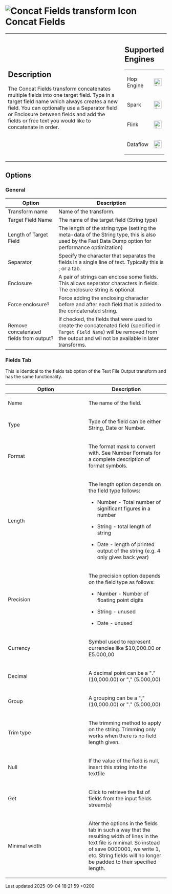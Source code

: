 <div id="header">

# <span class="image image-doc-icon">![Concat Fields transform Icon](../assets/images/transforms/icons/concatfields.svg)</span> Concat Fields

</div>

<div id="content">

<div id="preamble">

<div class="sectionbody">

<table>
<colgroup>
<col style="width: 75%" />
<col style="width: 25%" />
</colgroup>
<tbody>
<tr class="odd">
<td><div class="content">
<div class="sect1">
<h2 id="_description">Description</h2>
<div class="sectionbody">
<div class="paragraph">
<p>The Concat Fields transform concatenates multiple fields into one target field. Type in a target field name which always creates a new field. You can optionally use a Separator field or Enclosure between fields and add the fields or free text you would like to concatenate in order.</p>
</div>
</div>
</div>
</div></td>
<td><div class="content">
<div class="sect1">
<h2 id="_supported_engines">Supported Engines</h2>
<div class="sectionbody">
<table>
<tbody>
<tr class="odd">
<td><p>Hop Engine</p></td>
<td><div class="content">
<div class="paragraph">
<p><span class="image"><img src="../assets/images/check_mark.svg" alt="Supported" width="24" /></span></p>
</div>
</div></td>
</tr>
<tr class="even">
<td><p>Spark</p></td>
<td><div class="content">
<div class="paragraph">
<p><span class="image"><img src="../assets/images/check_mark.svg" alt="Supported" width="24" /></span></p>
</div>
</div></td>
</tr>
<tr class="odd">
<td><p>Flink</p></td>
<td><div class="content">
<div class="paragraph">
<p><span class="image"><img src="../assets/images/check_mark.svg" alt="Supported" width="24" /></span></p>
</div>
</div></td>
</tr>
<tr class="even">
<td><p>Dataflow</p></td>
<td><div class="content">
<div class="paragraph">
<p><span class="image"><img src="../assets/images/check_mark.svg" alt="Supported" width="24" /></span></p>
</div>
</div></td>
</tr>
</tbody>
</table>
</div>
</div>
</div></td>
</tr>
</tbody>
</table>

</div>

</div>

<div class="sect1">

## Options

<div class="sectionbody">

<div class="sect2">

### General

| Option                                  | Description                                                                                                                                                                             |
| --------------------------------------- | --------------------------------------------------------------------------------------------------------------------------------------------------------------------------------------- |
| Transform name                          | Name of the transform.                                                                                                                                                                  |
| Target Field Name                       | The name of the target field (String type)                                                                                                                                              |
| Length of Target Field                  | The length of the string type (setting the meta-data of the String type, this is also used by the Fast Data Dump option for performance optimization)                                   |
| Separator                               | Specify the character that separates the fields in a single line of text. Typically this is ; or a tab.                                                                                 |
| Enclosure                               | A pair of strings can enclose some fields. This allows separator characters in fields. The enclosure string is optional.                                                                |
| Force enclosure?                        | Force adding the enclosing character before and after each field that is added to the concatenated string.                                                                              |
| Remove concatenated fields from output? | If checked, the fields that were used to create the concatenated field (specified in `Target Field Name`) will be removed from the output and wil not be available in later transforms. |

</div>

<div class="sect2">

### Fields Tab

<div class="paragraph">

This is identical to the fields tab option of the Text File Output transform and has the same functionality.

</div>

<table>
<colgroup>
<col style="width: 50%" />
<col style="width: 50%" />
</colgroup>
<thead>
<tr class="header">
<th>Option</th>
<th>Description</th>
</tr>
</thead>
<tbody>
<tr class="odd">
<td><p>Name</p></td>
<td><p>The name of the field.</p></td>
</tr>
<tr class="even">
<td><p>Type</p></td>
<td><p>Type of the field can be either String, Date or Number.</p></td>
</tr>
<tr class="odd">
<td><p>Format</p></td>
<td><p>The format mask to convert with. See Number Formats for a complete description of format symbols.</p></td>
</tr>
<tr class="even">
<td><p>Length</p></td>
<td><div class="content">
<div class="paragraph">
<p>The length option depends on the field type follows:</p>
</div>
<div class="ulist">
<ul>
<li><p>Number - Total number of significant figures in a number</p></li>
<li><p>String - total length of string</p></li>
<li><p>Date - length of printed output of the string (e.g. 4 only gives back year)</p></li>
</ul>
</div>
</div></td>
</tr>
<tr class="odd">
<td><p>Precision</p></td>
<td><div class="content">
<div class="paragraph">
<p>The precision option depends on the field type as follows:</p>
</div>
<div class="ulist">
<ul>
<li><p>Number - Number of floating point digits</p></li>
<li><p>String - unused</p></li>
<li><p>Date - unused</p></li>
</ul>
</div>
</div></td>
</tr>
<tr class="even">
<td><p>Currency</p></td>
<td><p>Symbol used to represent currencies like $10,000.00 or E5.000,00</p></td>
</tr>
<tr class="odd">
<td><p>Decimal</p></td>
<td><p>A decimal point can be a &quot;.&quot; (10,000.00) or &quot;,&quot; (5.000,00)</p></td>
</tr>
<tr class="even">
<td><p>Group</p></td>
<td><p>A grouping can be a &quot;,&quot; (10,000.00) or &quot;.&quot; (5.000,00)</p></td>
</tr>
<tr class="odd">
<td><p>Trim type</p></td>
<td><p>The trimming method to apply on the string. Trimming only works when there is no field length given.</p></td>
</tr>
<tr class="even">
<td><p>Null</p></td>
<td><p>If the value of the field is null, insert this string into the textfile</p></td>
</tr>
<tr class="odd">
<td><p>Get</p></td>
<td><p>Click to retrieve the list of fields from the input fields stream(s)</p></td>
</tr>
<tr class="even">
<td><p>Minimal width</p></td>
<td><p>Alter the options in the fields tab in such a way that the resulting width of lines in the text file is minimal. So instead of save 0000001, we write 1, etc. String fields will no longer be padded to their specified length.</p></td>
</tr>
</tbody>
</table>

</div>

</div>

</div>

</div>

<div id="footer">

<div id="footer-text">

Last updated 2025-09-04 18:21:59 +0200

</div>

</div>
